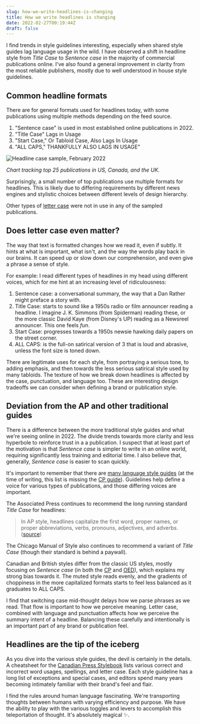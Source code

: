 ```yaml
---
slug: how-we-write-headlines-is-changing
title: How we write headlines is changing
date: 2022-02-27T00:19:44Z
draft: false
---
```


I find trends in style guidelines interesting, especially when shared style guides lag language usage in the wild. I have observed a shift in headline style from _Title Case_ to _Sentence case_ in the majority of commercial publications online. I've also found a general improvement in clarity from the most reliable publishers, mostly due to well understood in house style guidelines.

## Common headline formats

There are for general formats used for headlines today, with some publications using multiple methods depending on the feed source.

1. "Sentence case" is used in most established online publications in 2022.
2. "Title Case" Lags in Usage
3. "Start Case," Or Tabloid Case, Also Lags In Usage
4. "ALL CAPS," THANKFULLY ALSO LAGS IN USAGE"

![Headline case sample, February 2022](https://images.warpedvisions.org/2022/02/headline-case-styles-2022.png)

_Chart tracking top 25 publications in US, Canada, and the UK._

Surprisingly, a small number of top publications use multiple formats for headlines. This is likely due to differing requirements by different news engines and stylistic choices between different levels of design hierarchy.

Other types of [letter case](https://en.wikipedia.org/wiki/Letter_case) were not in use in any of the sampled publications.

## Does letter case even matter?

The way that text is formatted changes how we read it, even if subtly. It hints at what is important, what isn't, and the way the words play back in our brains. It can speed up or slow down our comprehension, and even give a phrase a sense of style.

For example: I read different types of headlines in my head using different voices, which for me hint at an increasing level of ridiculousness:

1. Sentence case: a conversational summary, the way that a Dan Rather might preface a story with.
2. Title Case: starts to sound like a 1950s radio or film announcer reading a headline. I imagine J. K. Simmons (from Spiderman) reading these, or the more classic David Kaye (from Disney's UP) reading as a Newsreel announcer. This one feels _fun_.
3. Start Case: progresses towards a 1950s newsie hawking daily papers on the street corner.
4. ALL CAPS: is the full-on satirical version of 3 that is loud and abrasive, unless the font size is toned down.

There are legitimate uses for each style, from portraying a serious tone, to adding emphasis, and then towards the less serious satirical style used by many tabloids. The texture of how we break down headlines is affected by the case, punctuation, and language too.  These are interesting design tradeoffs we can consider when defining a brand or publication style.

## Deviation from the AP and other traditional guides

There is a difference between the more traditional style guides and what we're seeing online in 2022. The divide trends towards more clarity and less hyperbole to reinforce trust in a a publication. I suspect that at least part of the motivation is that _Sentence case_ is simpler to write in an online world, requiring significantly less training and editorial time. I also believe that, generally, _Sentence case_ is easier to scan quickly.

It's important to remember that there are [many language style guides](https://en.wikipedia.org/wiki/Style_guide) (at the time of writing, this list is missing the [CP guide](http://www.davidmckie.com/Canadian%20Press%20Style%20Guide%20Excerpts.pdf)). Guidelines help define a voice for various types of publications, and those differing voices are important.

The Associated Press continues to recommend the long running standard _Title Case_ for headlines:

> In AP style, headlines capitalize the first word, proper names, or proper abbreviations, verbs, pronouns, adjectives, and adverbs. ([source](https://writer.com/blog/a-comprehensive-guide-to-the-ap-style-of-writing/))

The Chicago Manual of Style also continues to recommend a variant of _Title Case_ (though their standard is behind a paywall).

Canadian and British styles differ from the classic US styles, mostly focusing on _Sentence case_ (in both the [CP](http://www.davidmckie.com/Canadian%20Press%20Style%20Guide%20Excerpts.pdf) and [OED](https://www.ox.ac.uk/sites/files/oxford/Style%20Guide%20HT2016.pdf)), which explains my strong bias towards it. The muted style reads evenly, and the gradients of choppiness in the more capitalized formats starts to feel less balanced as it graduates to ALL CAPS.

I find that switching case mid-thought delays how we parse phrases as we read. That flow is important to how we perceive meaning. Letter case, combined with language and punctuation affects how we perceive the summary intent of a headline. Balancing these carefully and intentionally is an important part of any brand or publication feel.

## Headlines are the tip of the iceberg

As you dive into the various style guides, the devil is certainly in the details. A cheatsheet for the [Canadian Press Stylebook](https://newcanadianmedia.ca/wp-content/uploads/2021/05/The-Canadian-Press-Stylebook_-Cheat-sheet-for-NCM-writers-1.pdf) lists various correct and incorrect word usages, spellings, and letter case. Each style guideline has a long list of exceptions and special cases, and editors spend many years becoming intimately familiar with their brand's feel and flair.

I find the rules around human language fascinating. We're transporting thoughts between humans with varying efficiency and purpose. We have the ability to play with the various toggles and levers to accomplish this teleportation of thought. It's absolutely magical ✨.
